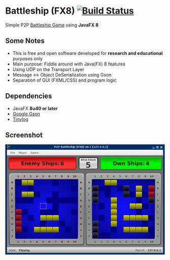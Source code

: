 # Battleship (FX8) [![Build Status](https://api.travis-ci.org/kc87/Battleship.svg)](https://travis-ci.org/kc87/BattleShip)
Simple P2P [Battleship Game](http://en.wikipedia.org/wiki/Battleship_%28game%29) using **JavaFX 8**


## Some Notes

* This is free and open software developed for **research and educational** purposes only
* Main purpose: Fiddle around with Java(FX) 8 features
* Using UDP on the Transport Layer
* Message <-> Object DeSerialization using Gson
* Separation of GUI (FXML/CSS) and program logic


## Dependencies

* JavaFX **8u40 or later**
* [Google Gson](https://code.google.com/p/google-gson)
* [Tinylog](http://www.tinylog.org)

## Screenshot

![alt tag](docs/battleship_fx8.png)

